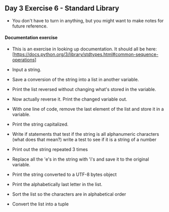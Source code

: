 ## Day 3 Exercise 6 - Standard Library

* You don't have to turn in anything, but you might want to make notes for future reference.

#### Documentation exercise

* This is an exercise in looking up documentation. It should all be here: [https://docs.python.org/3/library/stdtypes.html#common-sequence-operations]

* Input a string.

* Save a conversion of the string into a list in another variable.

* Print the list reversed without changing what's stored in the variable.

* Now actually reverse it. Print the changed variable out.

* With one line of code, remove the last element of the list and store it in a variable.

* Print the string capitalized.

* Write if statements that test if the string is all alphanumeric characters (what does that mean?) write a test to see if it is a string of a number

* Print out the string repeated 3 times

* Replace all the 'e's in the string with 'i's and save it to the original variable.

* Print the string converted to a UTF-8 bytes object

* Print the alphabetically last letter in the list.

* Sort the list so the characters are in alphabetical order

* Convert the list into a tuple